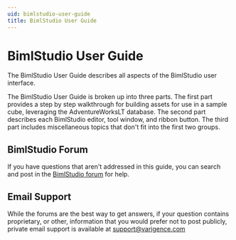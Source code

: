 ```yaml
---
uid: bimlstudio-user-guide
title: BimlStudio User Guide
---
```

# BimlStudio User Guide

The BimlStudio User Guide describes all aspects of the BimlStudio user interface.

The BimlStudio User Guide is broken up into three parts. The first part provides a step by step walkthrough for building assets for use in a sample cube, leveraging the AdventureWorksLT database. The second part describes each BimlStudio editor, tool window, and ribbon button. The third part includes miscellaneous topics that don't fit into the first two groups.

## BimlStudio Forum

If you have questions that aren't addressed in this guide, you can search and post in the [BimlStudio forum](http://www.varigence.com/Forums?forumName=BimlStudio) for help.

## Email Support

While the forums are the best way to get answers, if your question contains proprietary, or other, information that you would prefer not to post publicly, private email support is available at [support@varigence.com](mailto:support@varigence.com)
